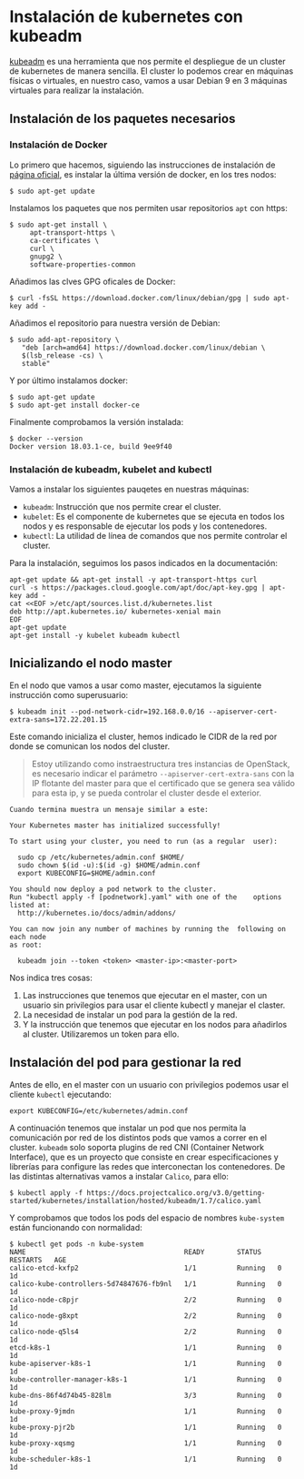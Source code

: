 # Instalación de kubernetes con kubeadm

[kubeadm](https://kubernetes.io/docs/setup/independent/create-cluster-kubeadm/) es una herramienta que nos permite el despliegue de un cluster de kubernetes de manera sencilla. El cluster lo podemos crear en máquinas físicas o virtuales, en nuestro caso, vamos a usar Debian 9 en 3 máquinas virtuales para realizar la instalación.

## Instalación de los paquetes necesarios

### Instalación de Docker

Lo primero que hacemos, siguiendo las instrucciones de instalación de [página oficial](https://docs.docker.com/install/linux/docker-ce/debian/#install-using-the-repository), es instalar la última versión de docker, en los tres nodos:

    $ sudo apt-get update

Instalamos los paquetes que nos permiten usar repositorios `apt` con https:
        
    $ sudo apt-get install \
         apt-transport-https \
         ca-certificates \
         curl \
         gnupg2 \
         software-properties-common

Añadimos las clves GPG oficales de Docker:

    $ curl -fsSL https://download.docker.com/linux/debian/gpg | sudo apt-key add -

Añadimos el repositorio para nuestra versión de Debian:

    $ sudo add-apt-repository \
       "deb [arch=amd64] https://download.docker.com/linux/debian \
       $(lsb_release -cs) \
       stable"

Y por último instalamos docker:

    $ sudo apt-get update
    $ sudo apt-get install docker-ce

Finalmente comprobamos la versión instalada:

    $ docker --version
    Docker version 18.03.1-ce, build 9ee9f40

### Instalación de kubeadm, kubelet and kubectl

Vamos a instalar los siguientes pauqetes en nuestras máquinas:

* `kubeadm`: Instrucción que nos permite crear el cluster.
* `kubelet`: Es el componente de kubernetes que se ejecuta en todos los nodos y es responsable de ejecutar los pods y los contenedores.
* `kubectl`: La utilidad de línea de comandos que nos permite controlar el cluster.

Para la instalación, seguimos los pasos indicados en la documentación:

    apt-get update && apt-get install -y apt-transport-https curl
    curl -s https://packages.cloud.google.com/apt/doc/apt-key.gpg | apt-key add -
    cat <<EOF >/etc/apt/sources.list.d/kubernetes.list
    deb http://apt.kubernetes.io/ kubernetes-xenial main
    EOF
    apt-get update
    apt-get install -y kubelet kubeadm kubectl

## Inicializando el nodo master

En el nodo que vamos a usar como master, ejecutamos la siguiente instrucción como superusuario:

    $ kubeadm init --pod-network-cidr=192.168.0.0/16 --apiserver-cert-extra-sans=172.22.201.15

Este comando inicializa el cluster, hemos indicado le CIDR de la red por donde se comunican los nodos del cluster.

> Estoy utilizando como instraestructura tres instancias de OpenStack, es necesario indicar el parámetro `--apiserver-cert-extra-sans` con la IP flotante del master para que el certificado que se genera sea válido para esta ip, y se pueda controlar el cluster desde el exterior.

    Cuando termina muestra un mensaje similar a este:

    Your Kubernetes master has initialized successfully!	

    To start using your cluster, you need to run (as a regular  user):

      sudo cp /etc/kubernetes/admin.conf $HOME/
      sudo chown $(id -u):$(id -g) $HOME/admin.conf
      export KUBECONFIG=$HOME/admin.conf

    You should now deploy a pod network to the cluster.
    Run "kubectl apply -f [podnetwork].yaml" with one of the    options listed at:
      http://kubernetes.io/docs/admin/addons/

    You can now join any number of machines by running the  following on each node
    as root:	

      kubeadm join --token <token> <master-ip>:<master-port>

Nos indica tres cosas:

1. Las instrucciones que tenemos que ejecutar en el    master, con un usuario sin privilegios para usar el    cliente kubectl y manejar el claster.
2. La necesidad de instalar un pod para la gestión de la   red.
3. Y la instrucción que tenemos que ejecutar en los nodos para añadirlos al cluster. Utilizaremos un token para ello.

## Instalación del pod para gestionar la red

Antes de ello, en el master con un usuario con privilegios podemos usar el cliente `kubectl` ejecutando:

    export KUBECONFIG=/etc/kubernetes/admin.conf

A continuación tenemos que instalar un pod que nos permita la comunicación por red de los distintos pods que vamos a correr en el cluster. `kubeadm` solo soporta plugins de red CNI (Container Network Interface), que es un proyecto que consiste en crear especificaciones y librerías para configure las redes que interconectan los contenedores. De las distintas alternativas vamos a instalar `Calico`, para ello:

    $ kubectl apply -f https://docs.projectcalico.org/v3.0/getting-started/kubernetes/installation/hosted/kubeadm/1.7/calico.yaml

Y comprobamos que todos los pods del espacio de nombres `kube-system` están funcionando con normalidad:

    $ kubectl get pods -n kube-system
    NAME                                       READY        STATUS    RESTARTS   AGE
    calico-etcd-kxfp2                          1/1          Running   0          1d
    calico-kube-controllers-5d74847676-fb9nl   1/1          Running   0          1d
    calico-node-c8pjr                          2/2          Running   0          1d
    calico-node-g8xpt                          2/2          Running   0          1d
    calico-node-q5ls4                          2/2          Running   0          1d
    etcd-k8s-1                                 1/1          Running   0          1d
    kube-apiserver-k8s-1                       1/1          Running   0          1d
    kube-controller-manager-k8s-1              1/1          Running   0          1d
    kube-dns-86f4d74b45-828lm                  3/3          Running   0          1d
    kube-proxy-9jmdn                           1/1          Running   0          1d
    kube-proxy-pjr2b                           1/1          Running   0          1d
    kube-proxy-xqsmg                           1/1          Running   0          1d
    kube-scheduler-k8s-1                       1/1          Running   0          1d

